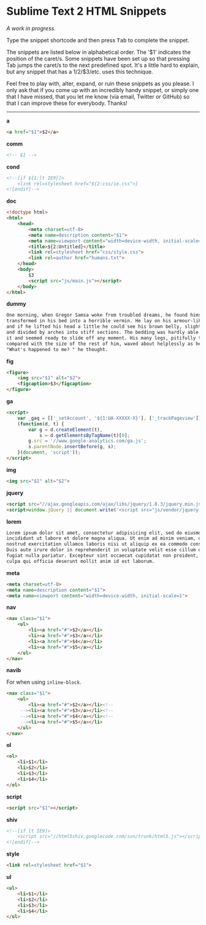 # Sublime Text 2 HTML Snippets

_A work in progress._

Type the snippet shortcode and then press <kbd>Tab</kbd> to complete the snippet.

The snippets are listed below in alphabetical order. The '$1' indicates the
position of the caret/s. Some snippets have been set up so that pressing Tab
jumps the caret/s to the next predefined spot. It's a little hard to explain,
but any snippet that has a $1/$2/$3/etc. uses this technique.

Feel free to play with, alter, expand, or ruin these snippets as you please. I
only ask that if you come up with an incredibly handy snippet, or simply one
that I have missed, that you let me know (via email, Twitter or GitHub) so that
I can improve these for everybody. Thanks!

---

__a__

```html
<a href="$1">$2</a>
```

__comm__

```html
<!-- $1 -->
```

__cond__

```html
<!--[if ${1:lt IE9}]>
    <link rel=stylesheet href="${2:css/ie.css">}
<![endif]-->
```

__doc__

```html
<!doctype html>
<html>
    <head>
        <meta charset=utf-8>
        <meta name=description content="$1">
        <meta name=viewport content="width=device-width, initial-scale=1">
        <title>${2:Untitled}</title>
        <link rel=stylesheet href="css/style.css">
        <link rel=author href="humans.txt">
    </head>
    <body>
        $3
        <script src="js/main.js"></script>
    </body>
</html>
```

__dummy__

```html
One morning, when Gregor Samsa woke from troubled dreams, he found himself
transformed in his bed into a horrible vermin. He lay on his armour-like back,
and if he lifted his head a little he could see his brown belly, slightly domed
and divided by arches into stiff sections. The bedding was hardly able to cover
it and seemed ready to slide off any moment. His many legs, pitifully thin
compared with the size of the rest of him, waved about helplessly as he looked.
"What's happened to me? " he thought.
```

__fig__

```html
<figure>
    <img src="$1" alt="$2">
    <figcaption>$3</figcaption>
</figure>
```

__ga__

```html
<script>
    var _gaq = [['_setAccount', '${1:UA-XXXXX-X}'], ['_trackPageview']];
    (function(d, t) {
        var g = d.createElement(t),
            s = d.getElementsByTagName(t)[0];
        g.src = '//www.google-analytics.com/ga.js';
        s.parentNode.insertBefore(g, s);
    }(document, 'script'));
</script>
```

__img__

```html
<img src="$1" alt="$2">
```

__jquery__

```html
<script src="//ajax.googleapis.com/ajax/libs/jquery/1.8.3/jquery.min.js"></script>
<script>window.jQuery || document.write('<script src="js/vendor/jquery-1.8.3.min.js"><\/script>')</script>
```

__lorem__

```html
Lorem ipsum dolor sit amet, consectetur adipisicing elit, sed do eiusmod tempor
incididunt ut labore et dolore magna aliqua. Ut enim ad minim veniam, quis
nostrud exercitation ullamco laboris nisi ut aliquip ex ea commodo consequat.
Duis aute irure dolor in reprehenderit in voluptate velit esse cillum dolore eu
fugiat nulla pariatur. Excepteur sint occaecat cupidatat non proident, sunt in
culpa qui officia deserunt mollit anim id est laborum.
```

__meta__

```html
<meta charset=utf-8>
<meta name=description content="$1">
<meta name=viewport content="width=device-width, initial-scale=1">
```

__nav__

```html
<nav class="$1">
    <ul>
        <li><a href="#">$2</a></li>
        <li><a href="#">$3</a></li>
        <li><a href="#">$4</a></li>
        <li><a href="#">$5</a></li>
    </ul>
</nav>
```

__navib__

For when using `inline-block`.

```html
<nav class="$1">
    <ul>
        <li><a href="#">$2</a></li><!--
     --><li><a href="#">$3</a></li><!--
     --><li><a href="#">$4</a></li><!--
     --><li><a href="#">$5</a></li>
    </ul>
</nav>
```

__ol__

```html
<ol>
    <li>$1</li>
    <li>$2</li>
    <li>$3</li>
    <li>$4</li>
</ol>
```

__script__

```html
<script src="$1"></script>
```

__shiv__

```html
<!--[if lt IE9]>
    <script src="//html5shiv.googlecode.com/svn/trunk/html5.js"></script>
<![endif]-->
```

__style__

```html
<link rel=stylesheet href="$1">
```

__ul__

```html
<ul>
    <li>$1</li>
    <li>$2</li>
    <li>$3</li>
    <li>$4</li>
</ul>
```
